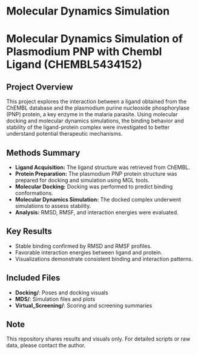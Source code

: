 # Molecular Dynamics Simulation
# Molecular Dynamics Simulation of Plasmodium PNP with Chembl Ligand (CHEMBL5434152)

## Project Overview

This project explores the interaction between a ligand obtained from the ChEMBL database and the plasmodium purine nucleoside phosphorylase (PNP) protein, a key enzyme in the malaria parasite. Using molecular docking and molecular dynamics simulations, the binding behavior and stability of the ligand-protein complex were investigated to better understand potential therapeutic mechanisms.

## Methods Summary

- **Ligand Acquisition:** The ligand structure was retrieved from ChEMBL.
- **Protein Preparation:** The plasmodium PNP protein structure was prepared for docking and simulation using MGL tools.
- **Molecular Docking:** Docking was performed to predict binding conformations.
- **Molecular Dynamics Simulation:** The docked complex underwent simulations to assess stability.
- **Analysis:** RMSD, RMSF, and interaction energies were evaluated.

## Key Results

- Stable binding confirmed by RMSD and RMSF profiles.
- Favorable interaction energies between ligand and protein.
- Visualizations demonstrate consistent binding and interaction patterns.

## Included Files

- **Docking/**: Poses and docking visuals
- **MDS/**: Simulation files and plots
- **Virtual_Screening/**: Scoring and screening summaries

## Note

This repository shares results and visuals only. For detailed scripts or raw data, please contact the author.

